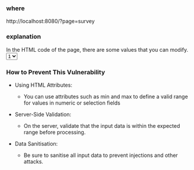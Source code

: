 ### where
http://localhost:8080/?page=survey

### explanation
In the HTML code of the page, there are some values that you can modify.
					<SELECT name=‘valeur’ onChange=‘javascript:this.form.submit();’>
						<option value=‘1’>1</option>
In the value parameter you add or change to a very high numerical value, you get the flag.
Errors generated by extreme values can sometimes expose internal details of the server or application that should not be visible.

### How to Prevent This Vulnerability

- Using HTML Attributes:
    - You can use attributes such as min and max to define a valid range for values in numeric or selection fields

- Server-Side Validation: 
    - On the server, validate that the input data is within the expected range before processing.

- Data Sanitisation: 
    - Be sure to sanitise all input data to prevent injections and other attacks.